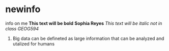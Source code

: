 # newinfo
info on me
**This text will be bold**
__Sophia Reyes__
*This text will be italic*
_not in class GEOG594_
1. Big data can be defineted as large information that can be analyzed and utalized for humans
